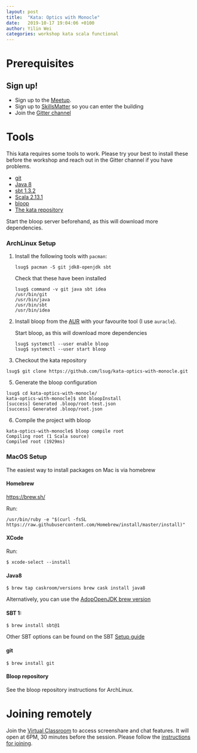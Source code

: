 ```yaml
---
layout: post
title:  "Kata: Optics with Monocle"
date:   2019-10-17 19:04:06 +0100
author: Yilin Wei
categories: workshop kata scala functional
---
```


# Prerequisites

## Sign up!

- Sign up to the [Meetup](https://www.meetup.com/london-scala/events/260846904/).
- Sign up to [SkillsMatter](https://skillsmatter.com/meetups/13009-london-scala-kata-yilin-wei-optics-with-monocle) so you can enter the building
- Join the [Gitter channel](https://gitter.im/lsug/2019-10-22-kata-optics-with-monocle#)

# Tools

This kata requires some tools to work.  Please try your best to install these before the workshop and reach out in the Gitter channel if you have problems.

- [git](https://git-scm.com/book/en/v2/Getting-Started-Installing-Git)
- [Java 8](https://www.oracle.com/technetwork/java/javase/downloads/jdk8-downloads-2133151.html)
- [sbt 1.3.2](https://www.scala-sbt.org/release/docs/Setup.html)
- [Scala 2.13.1](https://www.scala-lang.org/download/)
- [bloop](https://scalacenter.github.io/bloop/setup)
- [The kata repository](https://github.com/lsug/kata-optics-with-monocle.git)

Start the bloop server beforehand, as this will download more dependencies.

### ArchLinux Setup

1. Install the following tools with `pacman`:

   ```console
   lsug$ pacman -S git jdk8-openjdk sbt
   ```
   
   Check that these have been installed
   
   ```console
   lsug$ command -v git java sbt idea
   /usr/bin/git
   /usr/bin/java
   /usr/bin/sbt
   /usr/bin/idea
   ```

2. Install bloop from the [AUR](https://wiki.archlinux.org/index.php/Arch_User_Repository) with your favourite tool (I use `auracle`).

   Start bloop, as this will download more dependencies 
   
   ```console
   lsug$ systemctl --user enable bloop
   lsug$ systemctl --user start bloop
   ```
   
4. Checkout the kata repository

```console
lsug$ git clone https://github.com/lsug/kata-optics-with-monocle.git
```

5. Generate the bloop configuration
  
```console
lsug$ cd kata-optics-with-monocle/
kata-optics-with-monocle]$ sbt bloopInstall
[success] Generated .bloop/root-test.json
[success] Generated .bloop/root.json
```

6. Compile the project with bloop

```console
kata-optics-with-monocle$ bloop compile root
Compiling root (1 Scala source)
Compiled root (1929ms)

```

### MacOS Setup

The easiest way to install packages on Mac is via homebrew

#### Homebrew

https://brew.sh/

Run:

```console
/usr/bin/ruby -e "$(curl -fsSL https://raw.githubusercontent.com/Homebrew/install/master/install)"
```

#### XCode

Run:
```console
$ xcode-select --install
```

#### Java8

```console
$ brew tap caskroom/versions brew cask install java8
```
Alternatively, you can use the [AdopOpenJDK brew version](https://github.com/AdoptOpenJDK/homebrew-openjdk)

#### SBT 1:

```console
$ brew install sbt@1
```

Other SBT options can be found on the SBT [Setup guide](https://www.scala-sbt.org/release/docs/Setup.html)

#### git

```console
$ brew install git
```

#### Bloop repository

See the bloop repository instructions for ArchLinux.

# Joining remotely

Join the [Virtual Classroom](https://eu.bbcollab.com/guest/008a7054fd7945928d0762d230236842) to access screenshare and chat features.  It will open at 6PM, 30 minutes before the session.  Please follow the [instructions for joining](https://help.blackboard.com/Collaborate/Ultra/Participant/Join_Sessions#from-a-link_OTP-0).
